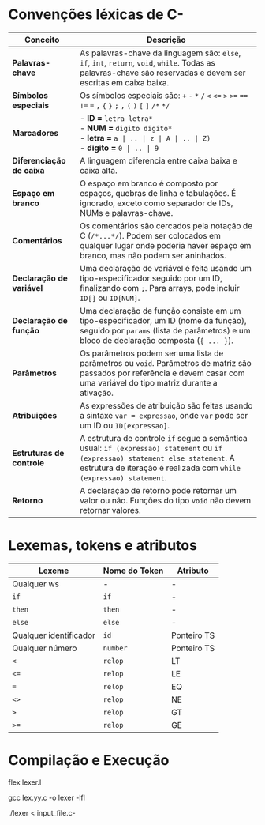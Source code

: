 # Convenções léxicas de C-

| Conceito                  | Descrição                                                                                                                                      |
|---------------------------|-----------------------------------------------------------------------------------------------------------------------------------------------|
| **Palavras-chave**        | As palavras-chave da linguagem são: `else`, `if`, `int`, `return`, `void`, `while`. Todas as palavras-chave são reservadas e devem ser escritas em caixa baixa. |
| **Símbolos especiais**    | Os símbolos especiais são: `+` `-` `*` `/` `<`  `<=` `>` `>=` `==` `!=` `=` `,` `{` `}` `;` `,` `(` `)` `[` `]` `/*` `*/`                                                                        |
| **Marcadores**            | - **ID =** `letra letra*` <br> - **NUM =** `digito digito*` <br> - **letra =** `a \| .. \| z \| A \| .. \| Z)` <br> - **digito =** `0 \| .. \| 9` |
| **Diferenciação de caixa**| A linguagem diferencia entre caixa baixa e caixa alta.                                                                                      |
| **Espaço em branco**      | O espaço em branco é composto por espaços, quebras de linha e tabulações. É ignorado, exceto como separador de IDs, NUMs e palavras-chave.   |
| **Comentários**           | Os comentários são cercados pela notação de C (`/*...*/`). Podem ser colocados em qualquer lugar onde poderia haver espaço em branco, mas não podem ser aninhados. |
| **Declaração de variável**| Uma declaração de variável é feita usando um tipo-especificador seguido por um ID, finalizando com `;`. Para arrays, pode incluir `ID[]` ou `ID[NUM]`. |
| **Declaração de função**  | Uma declaração de função consiste em um tipo-especificador, um ID (nome da função), seguido por `params` (lista de parâmetros) e um bloco de declaração composta (`{ ... }`). |
| **Parâmetros**            | Os parâmetros podem ser uma lista de parâmetros ou `void`. Parâmetros de matriz são passados por referência e devem casar com uma variável do tipo matriz durante a ativação. |
| **Atribuições**           | As expressões de atribuição são feitas usando a sintaxe `var = expressao`, onde `var` pode ser um ID ou `ID[expressao]`.                    |
| **Estruturas de controle**| A estrutura de controle `if` segue a semântica usual: `if (expressao) statement` ou `if (expressao) statement else statement`. A estrutura de iteração é realizada com `while (expressao) statement`. |
| **Retorno**               | A declaração de retorno pode retornar um valor ou não. Funções do tipo `void` não devem retornar valores.                                    |


# Lexemas, tokens e atributos
| Lexeme               | Nome do Token | Atributo       |
|----------------------|---------------|----------------|
| Qualquer ws          | -             | -              |
| `if`                 | `if`          | -              |
| `then`               | `then`        | -              |
| `else`               | `else`        | -              |
| Qualquer identificador| `id`          | Ponteiro TS    |
| Qualquer número      | `number`      | Ponteiro TS    |
| `<`                  | `relop`       | LT             |
| `<=`                 | `relop`       | LE             |
| `=`                  | `relop`       | EQ             |
| `<>`                 | `relop`       | NE             |
| `>`                  | `relop`       | GT             |
| `>=`                 | `relop`       | GE             |


# Compilação e Execução

flex lexer.l

gcc lex.yy.c -o lexer -lfl

./lexer < input_file.c-
